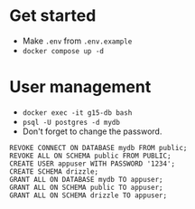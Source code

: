 # Get started

- Make `.env` from `.env.example`
- `docker compose up -d`

# User management

- `docker exec -it g15-db bash`
- `psql -U postgres -d mydb`
- Don't forget to change the password.

```
REVOKE CONNECT ON DATABASE mydb FROM public;
REVOKE ALL ON SCHEMA public FROM PUBLIC;
CREATE USER appuser WITH PASSWORD '1234';
CREATE SCHEMA drizzle;
GRANT ALL ON DATABASE mydb TO appuser;
GRANT ALL ON SCHEMA public TO appuser;
GRANT ALL ON SCHEMA drizzle TO appuser;
```

